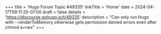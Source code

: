 +++
title = 'Hugo Forum Topic #49335'
linkTitle = 'Home'
date = 2024-04-17T09:11:25-07:00
draft = false
details = 'https://discourse.gohugo.io/t/49335'
description = "Can only run Hugo with --renderToMemory otherwise gets permission denied errors even after chmod a+rwx"
+++
